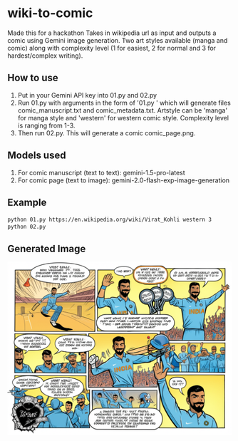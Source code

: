 # wiki-to-comic
Made this for a hackathon
Takes in wikipedia url as input and outputs a comic using Gemini image generation. Two art styles available (manga and comic) along with complexity level (1 for easiest, 2 for normal and 3 for hardest/complex writing).

## How to use
1. Put in your Gemini API key into 01.py and 02.py
2. Run 01.py with arguments in the form of '01.py <Wikipedia URL> <Art Style> <Complexity Level>' which will generate files comic_manuscript.txt and comic_metadata.txt. Artstyle can be 'manga' for manga style and 'western' for western comic style. Complexity level is ranging from 1-3.
3. Then run 02.py. This will generate a comic comic_page.png.

## Models used
1. For comic manuscript (text to text): gemini-1.5-pro-latest
2. For comic page (text to image): gemini-2.0-flash-exp-image-generation

## Example
```
python 01.py https://en.wikipedia.org/wiki/Virat_Kohli western 3
python 02.py
```

## Generated Image
![Comic page](comic_page.png)
